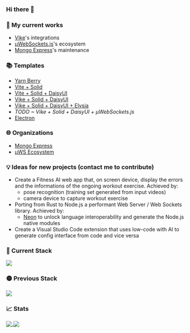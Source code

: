 ### Hi there 👋

<!--
**rtritto/rtritto** is a ✨ _special_ ✨ repository because its `README.md` (this file) appears on your GitHub profile.

Here are some ideas to get you started:

- 🔭 I’m currently working on ...
- 🌱 I’m currently learning ...
- 👯 I’m looking to collaborate on ...
- 🤔 I’m looking for help with ...
- 💬 Ask me about ...
- 📫 How to reach me: ...
- 😄 Pronouns: ...
- ⚡ Fun fact: ...
-->

### 🔭 My current works
- [Vike](https://github.com/vikejs/vike)'s integrations
- [µWebSockets.js](https://github.com/uNetworking/uWebSockets.js)'s ecosystem
- [Mongo Express](https://github.com/mongo-express/mongo-express)'s maintenance

### 📚 Templates
- [Yarn Berry](https://github.com/rtritto/template-yarn-berry)
- [Vite + Solid](https://github.com/rtritto/template-vite-solid)
- [Vite + Solid + DaisyUI](https://github.com/rtritto/template-vite-solid-daisyui)
- [Vike + Solid + DaisyUI](https://github.com/rtritto/template-vike-solid-daisyui)
- [Vike + Solid + DaisyUI + Elysia](https://github.com/rtritto/template-vike-solid-daisyui-elysia)
- _TODO ~ Vike + Solid + DaisyUI + µWebSockets.js_
- [Electron](https://github.com/rtritto/template-electron-vite)

### 🌐 Organizations
- [Mongo Express](https://github.com/mongo-express)
- [µWS Ecosystem](https://github.com/uws-ecosystem)

### 💡 Ideas for new projects (contact me to contribute)
- Create a Fitness AI web app that, on screen device, display the errors and the informations of the ongoing workout exercise. Achieved by:
  - pose recognition (training set generated from input videos)
  - camera device to capture workout exercise
- Porting from Rust to Node.js a performant Web Server / Web Sockets library. Achieved by:
  - [Neon](https://github.com/neon-bindings/neon) to unlock language interoperability and generate the Node.js native modules
- Create a Visual Studio Code extension that uses low-code with AI to generate config interface from code and vice versa

### 🚀 Current Stack
<a href="https://github.com/tandpfun/skill-icons">
  <img align="center" src="https://skillicons.dev/icons?i=js,ts,html,css,sass,tailwind,solidjs,nextjs,vite,nodejs,bun,mongodb,electron,git,yarn,rollupjs,vscode&theme=dark" />
</a>

### 🟡 Previous Stack
<a href="https://github.com/tandpfun/skill-icons">
  <img align="center" src="https://skillicons.dev/icons?i=react,elysia,express,materialui,mysql,flutter,docker,aws,py,java,npm&theme=dark" />
</a>

### 📈 Stats
<a href="https://github.com/anuraghazra/github-readme-stats">
  <img align="center" src="https://github-readme-stats.vercel.app/api?username=rtritto&theme=tokyonight" />
</a>
<a href="https://github.com/anuraghazra/anuraghazra.github.io">
  <img align="center" src="https://github-readme-stats.vercel.app/api/top-langs/?username=rtritto&layout=compact&theme=tokyonight" />
</a>

